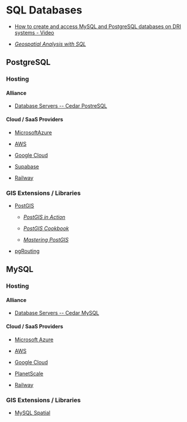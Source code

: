 # SQL Databases

- [How to create and access MySQL and PostgreSQL databases on DRI systems - Video](https://youtu.be/3uHSXXQwJpQ)

- _[Geospatial Analysis with SQL](https://go.exlibris.link/R3s1pzG2)_

## PostgreSQL

### Hosting

#### Alliance

- [Database Servers -- Cedar PostreSQL](https://docs.alliancecan.ca/wiki/Database_servers#Cedar_PostgreSQL_server)

#### Cloud / SaaS Providers

- [MicrosoftAzure](https://azure.microsoft.com/en-ca/products/postgresql/)

- [AWS](https://aws.amazon.com/rds/postgresql/)

- [Google Cloud](https://cloud.google.com/sql/docs/postgres)

- [Supabase](https://supabase.com/docs/guides/database)

- [Railway](https://docs.railway.app/databases/postgresql)

### GIS Extensions / Libraries

- [PostGIS](https://postgis.net/documentation/)

  - _[PostGIS in Action](https://go.exlibris.link/cKtRz8Pm)_

  - _[PostGIS Cookbook](https://go.exlibris.link/z6HBlj5t)_

  - _[Mastering PostGIS](https://go.exlibris.link/bCV4PRwJ)_

- [pgRouting](https://docs.pgrouting.org/latest/en/pgRouting-introduction.html)

## MySQL

### Hosting

#### Alliance

- [Database Servers -- Cedar MySQL](https://docs.alliancecan.ca/wiki/Database_servers#Cedar_MySQL_server)

#### Cloud / SaaS Providers

- [Microsoft Azure](https://azure.microsoft.com/en-ca/products/mysql/)

- [AWS](https://aws.amazon.com/rds/mysql/)

- [Google Cloud](https://cloud.google.com/sql/docs/mysql)

- [PlanetScale](https://planetscale.com/docs)

- [Railway](https://docs.railway.app/databases/mysql)

### GIS Extensions / Libraries

- [MySQL Spatial](https://dev.mysql.com/doc/refman/8.0/en/spatial-analysis-functions.html)
